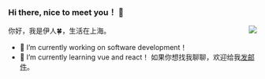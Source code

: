 ### Hi there, nice to meet you！ 👋

<img align="right" src="https://github-readme-stats.vercel.app/api?username=ShuaiQingHan&show_icons=true&icon_color=58a6ff&text_color=333333&bg_color=ffffff&hide_title=true" />

你好，我是伊人🍀，生活在上海。
- 🔭 I’m currently working on software development！
- 🌱 I’m currently learning vue and react！ 
如果你想找我聊聊，欢迎给我[发邮件](mailto:skysqh@163.com)。
